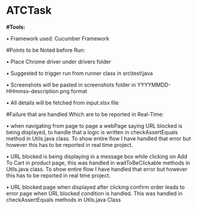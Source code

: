 # ATCTask

**#Tools:**

• Framework used: Cucumber Framework

#Points to be Noted before Run:

• Place Chrome driver under drivers folder

• Suggested to trigger run from runner class in src\test\java

• Screenshots will be pasted in screenshots folder in YYYYMMDD-HHmmss-description.png format

• All details will be fetched from input.xlsx file
 

#Failure that are handled Which are to be reported in Real-Time:

• when navigating from page to page a webPage saying URL blocked is being displayed, to handle that a logic is written in checkAssertEquals method in Utils.java class. To show entire flow I have handled that error but however this has to be reported in real time project.
	
• URL blocked is being displaying in a message box while clicking on Add To Cart in product page, this was handled in waitToBeClickable methods in Utils.java class. To show entire flow I have handled that error but however this has to be reported in real time project.

• URL blocked page when displayed after clicking confirm order leads to error page when URL blocked condition is handled. This was handled in checkAssertEquals methods in Utils.java Class


